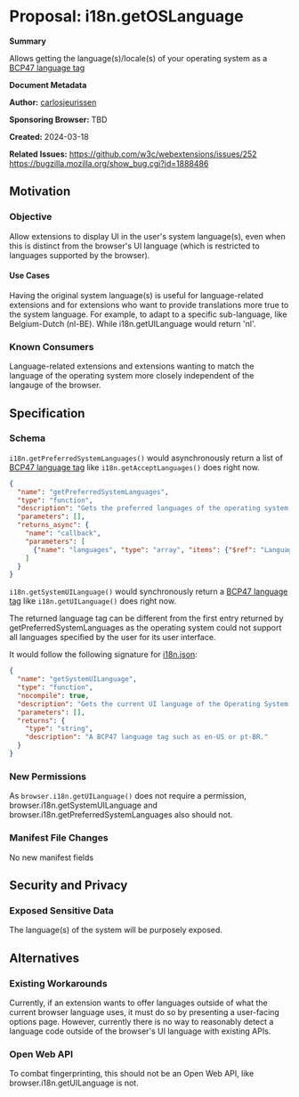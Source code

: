 # Proposal: i18n.getOSLanguage

**Summary**

Allows getting the language(s)/locale(s) of your operating system as a [BCP47 language tag](https://www.rfc-editor.org/bcp/bcp47.html)

**Document Metadata**

**Author:** [carlosjeurissen](https://github.com/carlosjeurissen)

**Sponsoring Browser:** TBD

**Created:** 2024-03-18

**Related Issues:**
https://github.com/w3c/webextensions/issues/252
https://bugzilla.mozilla.org/show_bug.cgi?id=1888486

## Motivation

### Objective

Allow extensions to display UI in the user's system language(s), even when this is distinct from the browser's UI language (which is restricted to languages supported by the browser).

#### Use Cases

Having the original system language(s) is useful for language-related extensions and for extensions who want to provide translations more true to the system language. For example, to adapt to a specific sub-language, like Belgium-Dutch (nl-BE). While i18n.getUILanguage would return 'nl'.

### Known Consumers

Language-related extensions and extensions wanting to match the language of the operating system more closely independent of the langauge of the browser.

## Specification

### Schema

`i18n.getPreferredSystemLanguages()` would asynchronously return a list of [BCP47 language tag](https://www.rfc-editor.org/bcp/bcp47.html) like `i18n.getAcceptLanguages()` does right now.

```json
{
  "name": "getPreferredSystemLanguages",
  "type": "function",
  "description": "Gets the preferred languages of the operating system. This is different from the languages set in the browser; to get those, use $(ref:i18n.getAcceptLanguages).",
  "parameters": [],
  "returns_async": {
    "name": "callback",
    "parameters": [
      {"name": "languages", "type": "array", "items": {"$ref": "LanguageCode"}, "description": "Array of LanguageCode"}
    ]
  }
}

```

`i18n.getSystemUILanguage()` would synchronously return a [BCP47 language tag](https://www.rfc-editor.org/bcp/bcp47.html) like `i18n.getUILanguage()` does right now.

The returned language tag can be different from the first entry returned by getPreferredSystemLanguages as the operating system could not support all languages specified by the user for its user interface.

It would follow the following signature for [i18n.json](https://chromium.googlesource.com/chromium/src/+/4299ce68496b32ba309e2f012e0db5b4b8cd478a/extensions/common/api/i18n.json):

```json
{
  "name": "getSystemUILanguage",
  "type": "function",
  "nocompile": true,
  "description": "Gets the current UI language of the Operating System. This is different from $(ref:i18n.getUILanguage) which returns the UI language of the web browser.",
  "parameters": [],
  "returns": {
    "type": "string",
    "description": "A BCP47 language tag such as en-US or pt-BR."
  }
}
```

### New Permissions

As `browser.i18n.getUILanguage()` does not require a permission, browser.i18n.getSystemUILanguage and browser.i18n.getPreferredSystemLanguages also should not.

### Manifest File Changes

No new manifest fields

## Security and Privacy

### Exposed Sensitive Data

The language(s) of the system will be purposely exposed.

## Alternatives

### Existing Workarounds

Currently, if an extension wants to offer languages outside of what the current browser language uses, it must do so by presenting a user-facing options page. However, currently there is no way to reasonably detect a language code outside of the browser's UI language with existing APIs.

### Open Web API

To combat fingerprinting, this should not be an Open Web API, like browser.i18n.getUILanguage is not.
